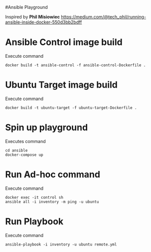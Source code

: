 #Ansible Playground 

Inspired by **Phil Misiowiec** https://medium.com/@tech_phil/running-ansible-inside-docker-550d3bb2bdff



# Ansible Control image build

Execute command

```
docker build -t ansible-control -f ansible-control-Dockerfile .
```


# Ubuntu Target image build

Execute command

```
docker build -t ubuntu-target -f ubuntu-target-Dockerfile .
```

# Spin up playground

Executes command

```
cd ansible
docker-compose up
```

# Run Ad-hoc command

Execute command

```
docker exec -it control sh
ansible all -i inventory -m ping -u ubuntu
```


# Run Playbook

Execute command

```
ansible-playbook -i inventory -u ubuntu remote.yml
```
